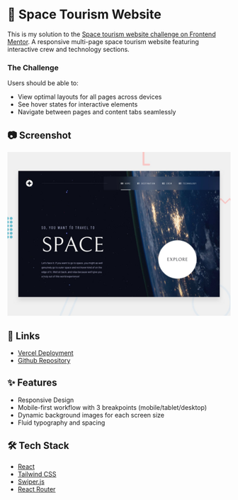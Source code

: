 # 🚀 Space Tourism Website

This is my solution to the
[Space tourism website challenge on Frontend Mentor](https://www.frontendmentor.io/challenges/space-tourism-multipage-website-gRWj1URZ3).
A responsive multi-page space tourism website featuring interactive crew and
technology sections.

### The Challenge

Users should be able to:

- View optimal layouts for all pages across devices
- See hover states for interactive elements
- Navigate between pages and content tabs seamlessly

## 📷 Screenshot

![App Preview](./src/assets/images/preview.jpg)

## 🔗 Links

- [Vercel Deployment](https://react-space-tourism-website-nu.vercel.app/)
- [Github Repository ](https://github.com/jeff-mz/react-space-tourism-website)

## ✨ Features

- Responsive Design
- Mobile-first workflow with 3 breakpoints (mobile/tablet/desktop)
- Dynamic background images for each screen size
- Fluid typography and spacing

## 🛠 Tech Stack

- [React](https://reactjs.org/)
- [Tailwind CSS](https://tailwindcss.com/)
- [Swiper.js](https://swiperjs.com/)
- [React Router](https://reactrouter.com/)
